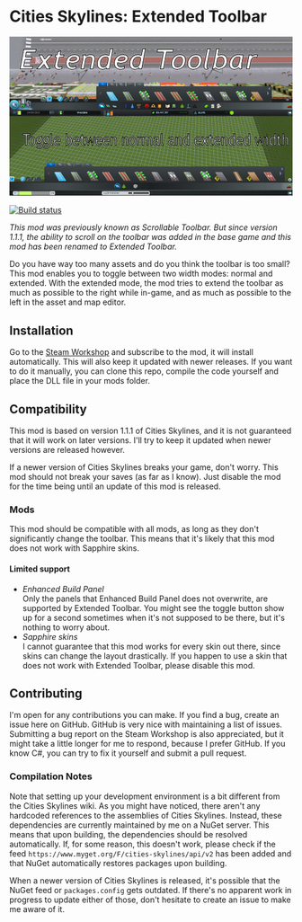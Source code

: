 # Cities Skylines: Extended Toolbar
![Preview](PreviewImage.png)

[![Build status](https://ci.appveyor.com/api/projects/status/u7ied8k0aacca1um/branch/master?svg=true)](https://ci.appveyor.com/project/Archomeda/csl-scrollable-toolbar/branch/master)

*This mod was previously known as Scrollable Toolbar. But since version 1.1.1,
the ability to scroll on the toolbar was added in the base game and this mod has
been renamed to Extended Toolbar.*

Do you have way too many assets and do you think the toolbar is too small? This
mod enables you to toggle between two width modes: normal and extended. With the
extended mode, the mod tries to extend the toolbar as much as possible to the
right while in-game, and as much as possible to the left in the asset and map
editor.

## Installation
Go to the
[Steam Workshop](http://steamcommunity.com/sharedfiles/filedetails/?id=451700838)
and subscribe to the mod, it will install automatically. This will also keep it
updated with newer releases. If you want to do it manually, you can clone this
repo, compile the code yourself and place the DLL file in your mods folder.

## Compatibility
This mod is based on version 1.1.1 of Cities Skylines, and it is not guaranteed
that it will work on later versions. I'll try to keep it updated when newer
versions are released however.

If a newer version of Cities Skylines breaks your game, don't worry. This mod
should not break your saves (as far as I know). Just disable the mod for the
time being until an update of this mod is released.

### Mods
This mod should be compatible with all mods, as long as they don't significantly
change the toolbar. This means that it's likely that this mod does not work with
Sapphire skins.

#### Limited support
- *Enhanced Build Panel* <br>
  Only the panels that Enhanced Build Panel does not overwrite, are supported
  by Extended Toolbar.
  You might see the toggle button show up for a second sometimes when it's not
  supposed to be there, but it's nothing to worry about.
- *Sapphire skins* <br>
  I cannot guarantee that this mod works for every skin out there, since skins
  can change the layout drastically. If you happen to use a skin that does not
  work with Extended Toolbar, please disable this mod.

## Contributing
I'm open for any contributions you can make. If you find a bug, create an issue
here on GitHub. GitHub is very nice with maintaining a list of issues.
Submitting a bug report on the Steam Workshop is also appreciated, but it might
take a little longer for me to respond, because I prefer GitHub. If you know C#,
you can try to fix it yourself and submit a pull request.

### Compilation Notes
Note that setting up your development environment is a bit different from the
Cities Skylines wiki. As you might have noticed, there aren't any hardcoded
references to the assemblies of Cities Skylines. Instead, these dependencies are
currently maintained by me on a NuGet server. This means that upon building, the
dependencies should be resolved automatically. If, for some reason, this doesn't
work, please check if the feed `https://www.myget.org/F/cities-skylines/api/v2`
has been added and that NuGet automatically restores packages upon building.

When a newer version of Cities Skylines is released, it's possible that the
NuGet feed or `packages.config` gets outdated. If there's no apparent work in
progress to update either of those, don't hesitate to create an issue to make me
aware of it.
